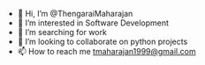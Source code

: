 - 👋 Hi, I’m @ThengaraiMaharajan
- 👀 I’m interested in Software Development
- 🌱 I’m searching for work
- 💞️ I’m looking to collaborate on python projects
- 📫 How to reach me tmaharajan1999@gmail.com

<!---
ThengaraiMaharajan/ThengaraiMaharajan is a ✨ special ✨ repository because its `README.md` (this file) appears on your GitHub profile.
You can click the Preview link to take a look at your changes.
--->
